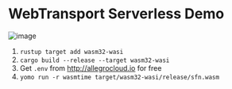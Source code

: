 # WebTransport Serverless Demo

<img alt="image" src="https://user-images.githubusercontent.com/65603/190899824-7c8bb2e4-c26d-4b4a-a3ca-d9a7e4de4d60.png">

1. `rustup target add wasm32-wasi`
1. `cargo build --release --target wasm32-wasi`
1. Get `.env` from http://allegrocloud.io for free
1. `yomo run -r wasmtime target/wasm32-wasi/release/sfn.wasm`
